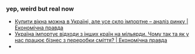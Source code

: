 ### yep, weird but real now 
- [Купити вікна можна в Україні, але усе скло імпортне – аналіз ринку | Економічна правда](https://www.epravda.com.ua/publications/2022/07/12/689080/) 
- [Україна імпортує відходи з інших країн на мільярди. Чому так та як у нас працює бізнес з переробки сміття? | Економічна правда](https://www.epravda.com.ua/publications/2021/06/18/675131/) 
- 
